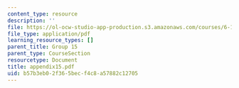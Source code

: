 ```yaml
---
content_type: resource
description: ''
file: https://ol-ocw-studio-app-production.s3.amazonaws.com/courses/6-111-introductory-digital-systems-laboratory-spring-2006/b57b3eb02f365becf4c8a57882c12705_appendix15.pdf
file_type: application/pdf
learning_resource_types: []
parent_title: Group 15
parent_type: CourseSection
resourcetype: Document
title: appendix15.pdf
uid: b57b3eb0-2f36-5bec-f4c8-a57882c12705
---
```

